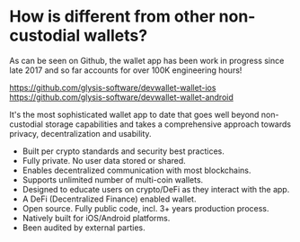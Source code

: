 # How is different from other non-custodial wallets?

As can be seen on Github, the wallet app has been work in progress since late 2017 and so far accounts for over 100K engineering hours!

https://github.com/glysis-software/devwallet-wallet-ios
https://github.com/glysis-software/devwallet-wallet-android

It's the most sophisticated wallet app to date that goes well beyond non-custodial storage capabilities and takes a comprehensive approach towards privacy, decentralization and usability.

- Built per crypto standards and security best practices.
- Fully private. No user data stored or shared.
- Enables decentralized communication with most blockchains.
- Supports unlimited number of multi-coin wallets.
- Designed to educate users on crypto/DeFi as they interact with the app.
- A DeFi (Decentralized Finance) enabled wallet.
- Open source. Fully public code, incl. 3+ years production process.
- Natively built for iOS/Android platforms.
- Been audited by external parties.
